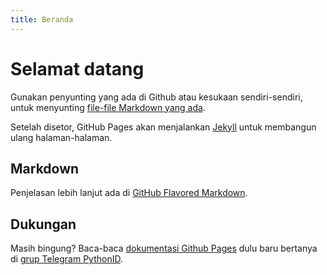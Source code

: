 ```yaml
---
title: Beranda
---
```


# Selamat datang

Gunakan penyunting yang ada di Github atau kesukaan sendiri-sendiri, untuk menyunting [file-file Markdown yang ada](https://github.com/PythonID/pages).

Setelah disetor, GitHub Pages akan menjalankan [Jekyll](https://jekyllrb.com) untuk membangun ulang halaman-halaman.

## Markdown

Penjelasan lebih lanjut ada di [GitHub Flavored Markdown](https://guides.github.com/features/mastering-markdown/).

## Dukungan

Masih bingung? Baca-baca [dokumentasi Github Pages](https://help.github.com/categories/github-pages-basics/) dulu baru bertanya di [grup Telegram PythonID](https://t.me/pythonID).
